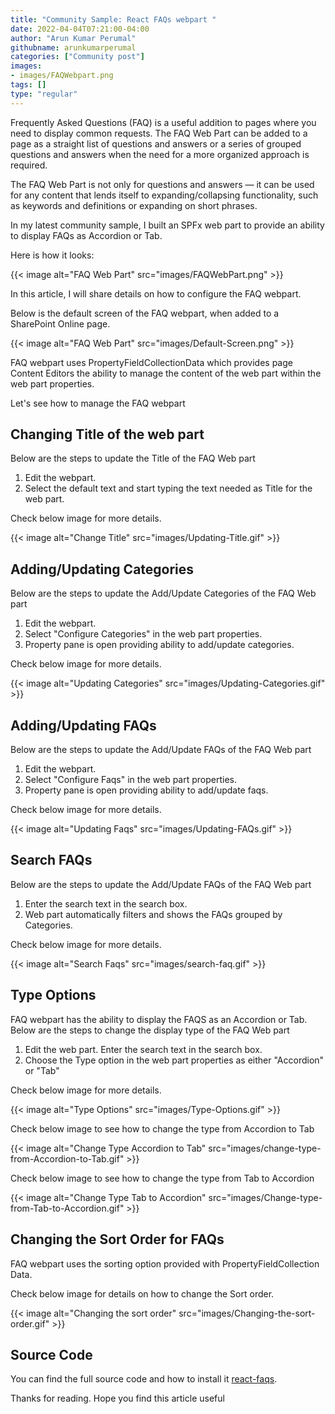 ```yaml
---
title: "Community Sample: React FAQs webpart "
date: 2022-04-04T07:21:00-04:00
author: "Arun Kumar Perumal"
githubname: arunkumarperumal
categories: ["Community post"]
images:
- images/FAQWebpart.png
tags: []
type: "regular"
---
```


Frequently Asked Questions (FAQ) is a useful addition to pages where you need to display common requests. The FAQ Web Part can be added to a page as a straight list of questions and answers or a series of grouped questions and answers when the need for a more organized approach is required.

The FAQ Web Part is not only for questions and answers — it can be used for any content that lends itself to expanding/collapsing functionality, such as keywords and definitions or expanding on short phrases.

In my latest community sample, I built an SPFx web part to provide an ability to display FAQs as Accordion or Tab. 

Here is how it looks: 

{{< image alt="FAQ Web Part" src="images/FAQWebPart.png" >}}

In this article, I will share details on how to configure the FAQ webpart.

Below is the default screen of the FAQ webpart, when added to a SharePoint Online page. 

{{< image alt="FAQ Web Part" src="images/Default-Screen.png" >}}

FAQ webpart uses PropertyFieldCollectionData which provides page Content Editors the ability to manage the content of the web part within the web part properties. 

Let's see how to manage the FAQ webpart
 
## Changing Title of the web part
Below are the steps to update the Title of the FAQ Web part 

1. Edit the webpart. 
1. Select the default text and start typing the text needed as Title for the web part.

Check below image for more details. 

{{< image alt="Change Title" src="images/Updating-Title.gif" >}}

## Adding/Updating Categories
Below are the steps to update the Add/Update Categories of the FAQ Web part 

1. Edit the webpart.
1. Select "Configure Categories" in the web part properties.
1. Property pane is open providing ability to add/update categories. 

Check below image for more details. 

{{< image alt="Updating Categories" src="images/Updating-Categories.gif" >}}

## Adding/Updating FAQs
Below are the steps to update the Add/Update FAQs of the FAQ Web part 

1. Edit the webpart.
1. Select "Configure Faqs" in the web part properties.
1. Property pane is open providing ability to add/update faqs. 

Check below image for more details. 

{{< image alt="Updating Faqs" src="images/Updating-FAQs.gif" >}}

## Search FAQs
Below are the steps to update the Add/Update FAQs of the FAQ Web part 

1. Enter the search text in the search box.
1. Web part automatically filters and shows the FAQs grouped by Categories. 

Check below image for more details. 

{{< image alt="Search Faqs" src="images/search-faq.gif" >}}

## Type Options
FAQ webpart has the ability to display the FAQS as an Accordion or Tab. Below are the steps to change the display type of the FAQ Web part 

1. Edit the web part. Enter the search text in the search box.
1. Choose the Type option in the web part properties as either "Accordion" or "Tab" 

Check below image for more details. 

{{< image alt="Type Options" src="images/Type-Options.gif" >}}

Check below image to see how to change the type from Accordion to Tab 

{{< image alt="Change Type Accordion to Tab" src="images/change-type-from-Accordion-to-Tab.gif" >}}

Check below image to see how to change the type from Tab to Accordion

{{< image alt="Change Type Tab to Accordion" src="images/Change-type-from-Tab-to-Accordion.gif" >}}

## Changing the Sort Order for FAQs
FAQ webpart uses the sorting option provided with PropertyFieldCollection Data. 

Check below image for details on how to change the Sort order. 

{{< image alt="Changing the sort order" src="images/Changing-the-sort-order.gif" >}}

## Source Code
You can find the full source code and how to install
it [react-faqs](https://github.com/pnp/sp-dev-fx-webparts/tree/main/samples/react-faqs).
 


Thanks for reading. Hope you find this article useful
